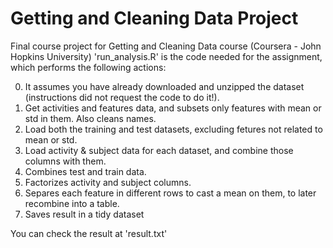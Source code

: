 # Getting and Cleaning Data Project

Final course project for Getting and Cleaning Data course (Coursera - John Hopkins University)
'run_analysis.R' is the code needed for the assignment, which performs the following actions:

0. It assumes you have already downloaded and unzipped the dataset (instructions did not request the code to do it!).
1. Get activities and features data, and subsets only features with mean or std in them. Also cleans names.
2. Load both the training and test datasets, excluding fetures not related to mean or std.
4. Load activity & subject data for each dataset, and combine those columns with them.
5. Combines test and train data.
6. Factorizes activity and subject columns.
7. Separes each feature in different rows to cast a mean on them, to later recombine into a table.
8. Saves result in a tidy dataset

You can check the result at 'result.txt'
